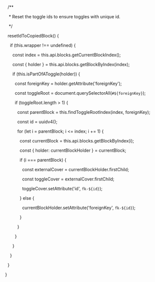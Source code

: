   /**

   * Reset the toggle ids to ensure toggles with unique id.

   */

  resetIdToCopiedBlock() {

    if (this.wrapper !== undefined) {

      const index = this.api.blocks.getCurrentBlockIndex();

      const { holder } = this.api.blocks.getBlockByIndex(index);

  

      if (this.isPartOfAToggle(holder)) {

        const foreignKey = holder.getAttribute('foreignKey');

        const toggleRoot = document.querySelectorAll(`#${foreignKey}`);

  

        if (toggleRoot.length > 1) {

          const parentBlock = this.findToggleRootIndex(index, foreignKey);

          const id = uuidv4();

  

          for (let i = parentBlock; i <= index; i += 1) {

            const currentBlock = this.api.blocks.getBlockByIndex(i);

            const { holder: currentBlockHolder } = currentBlock;

            if (i === parentBlock) {

              const externalCover = currentBlockHolder.firstChild;

              const toggleCover = externalCover.firstChild;

              toggleCover.setAttribute('id', `fk-${id}`);

            } else {

              currentBlockHolder.setAttribute('foreignKey', `fk-${id}`);

            }

          }

        }

      }

    }

  }

}